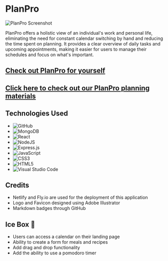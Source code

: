 # PlanPro

![PlanPro Screenshot](public/PlanProPNG.png)

PlanPro offers a holistic view of an individual's work and personal life, eliminating the need for constant calendar switching by hand and reducing the time spent on planning. It provides a clear overview of daily tasks and upcoming appointments, making it easier for users to manage their schedules and focus on what's important.

## [Check out PlanPro for yourself](https://planpro.netlify.app/)

## [Click here to check out our PlanPro planning materials](https://trello.com/b/rIikIfZ0/planpro)

## Technologies Used

* ![GitHub](https://img.shields.io/badge/github-%23121011.svg?style=for-the-badge&logo=github&logoColor=white)
* ![MongoDB](https://img.shields.io/badge/MongoDB-%234ea94b.svg?style=for-the-badge&logo=mongodb&logoColor=white)
* ![React](https://img.shields.io/badge/react-%2320232a.svg?style=for-the-badge&logo=react&logoColor=%2361DAFB)
* ![NodeJS](https://img.shields.io/badge/node.js-6DA55F?style=for-the-badge&logo=node.js&logoColor=white)
* ![Express.js](https://img.shields.io/badge/express.js-%23404d59.svg?style=for-the-badge&logo=express&logoColor=%2361DAFB)
* ![JavaScript](https://img.shields.io/badge/javascript-%23323330.svg?style=for-the-badge&logo=javascript&logoColor=%23F7DF1E)
* ![CSS3](https://img.shields.io/badge/css3-%231572B6.svg?style=for-the-badge&logo=css3&logoColor=white)
* ![HTML5](https://img.shields.io/badge/html5-%23E34F26.svg?style=for-the-badge&logo=html5&logoColor=white)
* ![Visual Studio Code](https://img.shields.io/badge/Visual%20Studio%20Code-0078d7.svg?style=for-the-badge&logo=visual-studio-code&logoColor=white)

## Credits

* Netlify and Fly.io are used for the deployment of this application
* Logo and Favicon designed using Adobe Illustrator
* Markdown badges through GitHub

## Ice Box 🧊

* Users can access a calendar on their landing page
* Ability to create a form for meals and recipes
* Add drag and drop functionality
* Add the ability to use a pomodoro timer
